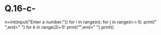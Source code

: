 # Q.16-c-
n=int(input("Enter a number:"))
for i in range(n):
  for j in range(n-i-1):
    print(" ",end=" ")
  for k in range(2*i+1):
    print("*",end=" ")
  print()

